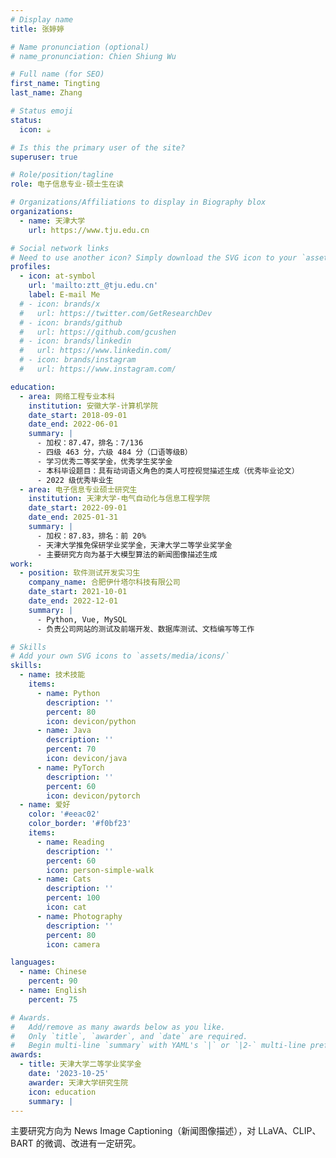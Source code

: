 ```yaml
---
# Display name
title: 张婷婷

# Name pronunciation (optional)
# name_pronunciation: Chien Shiung Wu

# Full name (for SEO)
first_name: Tingting
last_name: Zhang

# Status emoji
status:
  icon: ☕️

# Is this the primary user of the site?
superuser: true

# Role/position/tagline
role: 电子信息专业-硕士生在读

# Organizations/Affiliations to display in Biography blox
organizations:
  - name: 天津大学
    url: https://www.tju.edu.cn

# Social network links
# Need to use another icon? Simply download the SVG icon to your `assets/media/icons/` folder.
profiles:
  - icon: at-symbol
    url: 'mailto:ztt_@tju.edu.cn'
    label: E-mail Me
  # - icon: brands/x
  #   url: https://twitter.com/GetResearchDev
  # - icon: brands/github
  #   url: https://github.com/gcushen
  # - icon: brands/linkedin
  #   url: https://www.linkedin.com/
  # - icon: brands/instagram
  #   url: https://www.instagram.com/

education:
  - area: 网络工程专业本科
    institution: 安徽大学-计算机学院
    date_start: 2018-09-01
    date_end: 2022-06-01
    summary: |
      - 加权：87.47，排名：7/136
      - 四级 463 分，六级 484 分（口语等级B）
      - 学习优秀⼆等奖学金，优秀学⽣奖学金
      - 本科毕设题⽬：具有动词语义角色的类人可控视觉描述⽣成（优秀毕业论文）
      - 2022 级优秀毕业生
  - area: 电子信息专业硕士研究生
    institution: 天津大学-电气自动化与信息工程学院
    date_start: 2022-09-01
    date_end: 2025-01-31
    summary: |
      - 加权：87.83，排名：前 20%
      - 天津⼤学推免保研学业奖学金，天津⼤学⼆等学业奖学金
      - 主要研究⽅向为基于大模型算法的新闻图像描述生成
work:
  - position: 软件测试开发实习生
    company_name: 合肥伊什塔尔科技有限公司
    date_start: 2021-10-01
    date_end: 2022-12-01
    summary: |
      - Python, Vue, MySQL
      - 负责公司⽹站的测试及前端开发、数据库测试、文档编写等工作

# Skills
# Add your own SVG icons to `assets/media/icons/`
skills:
  - name: 技术技能
    items:
      - name: Python
        description: ''
        percent: 80
        icon: devicon/python
      - name: Java
        description: ''
        percent: 70
        icon: devicon/java
      - name: PyTorch
        description: ''
        percent: 60
        icon: devicon/pytorch
  - name: 爱好
    color: '#eeac02'
    color_border: '#f0bf23'
    items:
      - name: Reading
        description: ''
        percent: 60
        icon: person-simple-walk
      - name: Cats
        description: ''
        percent: 100
        icon: cat
      - name: Photography
        description: ''
        percent: 80
        icon: camera

languages:
  - name: Chinese
    percent: 90
  - name: English
    percent: 75

# Awards.
#   Add/remove as many awards below as you like.
#   Only `title`, `awarder`, and `date` are required.
#   Begin multi-line `summary` with YAML's `|` or `|2-` multi-line prefix and indent 2 spaces below.
awards:
  - title: 天津大学二等学业奖学金
    date: '2023-10-25'
    awarder: 天津大学研究生院
    icon: education
    summary: |
---
```


主要研究方向为 News Image Captioning（新闻图像描述），对 LLaVA、CLIP、BART 的微调、改进有一定研究。
